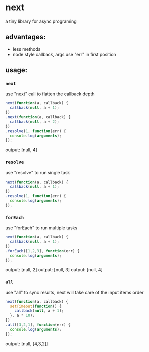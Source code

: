 next
====

a tiny library for async programing

advantages:
---
* less methods
* node style callback, args use "err" in first position


usage:
---

### `next`

use &quot;next&quot; call to flatten the callback depth 

```javascript
next(function(a, callback) {
  callback(null, a + 1);
})
.next(function(a, callback) {
  callback(null, a + 2);
})
.resolve(1, function(err) {
  console.log(arguments);
});
```
output: [null, 4]


### `resolve`

use "resolve" to run single task

```javascript
next(function(a, callback) {
  callback(null, a + 1);
})
.resolve(1, function(err) {
  console.log(arguments);
});
```

### `forEach`

use "forEach" to run multiple tasks

```javascript
next(function(a, callback) {
  callback(null, a + 1);
})
.forEach([1,2,3], function(err) {
  console.log(arguments);
});
```
output: [null, 2]
output: [null, 3]
output: [null, 4]


### `all`

use "all" to sync results, next will take care of the input items order

```javascript
next(function(a, callback) {
  setTimeout(function() {
    callback(null, a + 1);
  }, a * 10);  
})
.all([3,2,1], function(err) {
  console.log(arguments);
});
```
output: [null, [4,3,2]]
